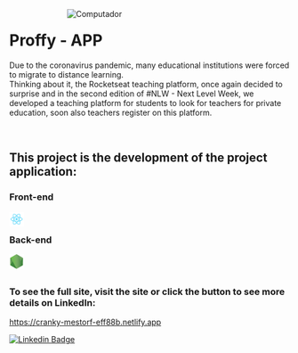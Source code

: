 <img src="https://raw.githubusercontent.com/MicaelliMedeiros/micaellimedeiros/master/image/computer-illustration.png" min-width="400px" max-width="400px" width="400px" align="right" alt="Computador">

# Proffy - APP

<p align="left" font-size="16px">
  Due to the coronavirus pandemic, many educational institutions were forced to migrate to distance learning.
  <br/>
  Thinking about it, the Rocketseat teaching platform, once again decided to surprise and in the second edition of #NLW - Next Level Week, we developed a teaching platform for       students to look for teachers for private education, soon also teachers register on this platform.
</p>

<br/>

##   This project is the development of the project application:

### Front-end


<img align="left" alt="SQL" width="26px" src="https://raw.githubusercontent.com/github/explore/80688e429a7d4ef2fca1e82350fe8e3517d3494d/topics/react-native/react-native.png" />

<br />

### Back-end

<img align="left" alt="Node.js" width="26px" src="https://raw.githubusercontent.com/github/explore/80688e429a7d4ef2fca1e82350fe8e3517d3494d/topics/nodejs/nodejs.png" />

<br/>
<br/>

### To see the full site, visit the site or click the button to see more details on LinkedIn:

https://cranky-mestorf-eff88b.netlify.app


[![Linkedin Badge](https://img.shields.io/badge/-Proffy%20-6633cc?style=flat-square&logo=Linkedin&logoColor=white&link=)](https://www.linkedin.com/posts/lucas-anselmo-moraes-da-silva-543636161_nlw-nodejs-rocketseat-activity-6698351741542400000-fWQB)
